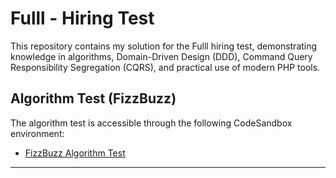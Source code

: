 # Fulll - Hiring Test

This repository contains my solution for the Fulll hiring test, demonstrating knowledge in algorithms, Domain-Driven Design (DDD), Command Query Responsibility Segregation (CQRS), and practical use of modern PHP tools.

## Algorithm Test (FizzBuzz)

The algorithm test is accessible through the following CodeSandbox environment:

- [FizzBuzz Algorithm Test](https://codesandbox.io/p/devbox/5l2j8g)

---